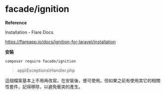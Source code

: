 # facade/ignition

**Reference**

Installation - Flare Docs

https://flareapp.io/docs/ignition-for-laravel/installation


**安裝**

```
composer require facade/ignition
```

> app\Exceptions\Handler.php

這個檔案基本上不用再改寫，在安裝後，便可使用。但如果之前有使用其它的相關性套件，記得移除，以避免衝突的產生。

